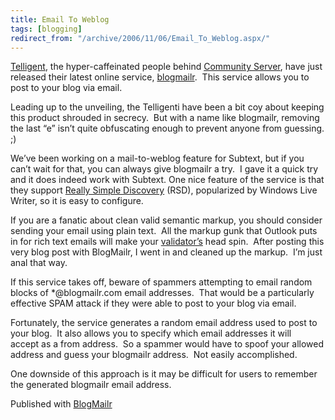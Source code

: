 ```yaml
---
title: Email To Weblog
tags: [blogging]
redirect_from: "/archive/2006/11/06/Email_To_Weblog.aspx/"
---
```


[Telligent](http://telligent.com/ "Telligent"), the hyper-caffeinated
people behind [Community
Server](http://communityserver.org/ "Community Server"), have just
released their latest online service,
[blogmailr](http://blogmailr.com/ "Blog Mailer").  This service allows
you to post to your blog via email.

Leading up to the unveiling, the Telligenti have been a bit coy about
keeping this product shrouded in secrecy.  But with a name like
blogmailr, removing the last “e” isn’t quite obfuscating enough to
prevent anyone from guessing. ;)

We’ve been working on a mail-to-weblog feature for
Subtext, but if
you can’t wait for that, you can always give blogmailr a try.  I gave it
a quick try and it does indeed work with Subtext. One nice feature of
the service is that they support [Really Simple
Discovery](http://en.wikipedia.org/wiki/Really_Simple_Discovery "RSD")
(RSD), popularized by Windows Live Writer, so it is easy to configure.

If you are a fanatic about clean valid semantic markup, you should
consider sending your email using plain text.  All the markup gunk that
Outlook puts in for rich text emails will make your
[validator’s](http://validator.w3.org/ "HTML Validator") head spin. 
After posting this very blog post with BlogMailr, I went in and cleaned
up the markup.  I’m just anal that way.

If this service takes off, beware of spammers attempting to email random
blocks of *@blogmailr.com email addresses.  That would be a
particularly effective SPAM attack if they were able to post to your
blog via email.

Fortunately, the service generates a random email address used to post
to your blog.  It also allows you to specify which email addresses it
will accept as a from address.  So a spammer would have to spoof
your allowed address and guess your blogmailr address.  Not easily
accomplished.

One downside of this approach is it may be difficult for users to
remember the generated blogmailr email address. 

Published with [BlogMailr](http://www.blogmailr.com/)

